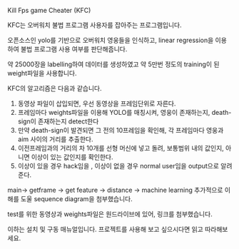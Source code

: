 Kill Fps game Cheater (KFC)

KFC는 오버워치 불법 프로그램 사용자를 잡아주는 프로그램입니다.

오픈소스인 yolo를 기반으로 오버워치 영웅들을 인식하고, linear regression을 이용하여 불법 프로그램 사용 여부를 판단해줍니다.

약 25000장을 labelling하여 데이터를 생성하였고 약 5만번 정도의 training이 된 weight파일을 사용합니다.

KFC의 알고리즘은 다음과 같습니다.

1. 동영상 파일이 삽입되면, 우선 동영상을 프레임단위로 자른다.
2. 프레임마다 weights파일을 이용해 YOLO를 매칭시켜, 영웅이 존재하는지, death-sign이 존재하는지 detect한다
3. 만약 death-sign이 발견되면 그 전의 10프레임을 확인해, 각 프레임마다 영웅과 aim 사이의 거리를 추출한다.
4. 이전프레임과의 거리의 차 10개를 선형 머신에 넣고 돌려, 보통범위 내의 값인지, 아니면 이상이 있는 값인지를 확인한다.
5. 이상이 있을 경우 hack임을 , 이상이 없을 경우 normal user임을 output으로 알려준다.

main-> getframe -> get feature -> distance -> machine learning
추가적으로 이해를 도울 sequence diagram을 첨부했습니다.

test를 위한 동영상과 weights파일은 원드라이브에 있어, 링크를 첨부했습니다.

이하는 설치 및 구동 매뉴얼입니다. 프로젝트를 사용해 보고 싶으시다면 읽고 따라해보세요.
